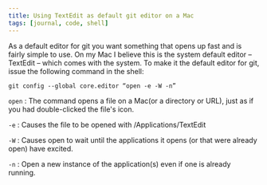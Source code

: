 ```yaml
---
title: Using TextEdit as default git editor on a Mac
tags: [journal, code, shell]
---
```

As a default editor for git you want something that opens up fast and is fairly simple to use. On my Mac I believe this is the system default editor – TextEdit – which comes with the system. To make it the default editor for git, issue the following command in the shell:

~~~shell
git config --global core.editor “open -e -W -n”
~~~

`open` 
: The command opens a file on a Mac(or a directory or URL), just as if you had double-clicked the file's icon.

`-e` 
: Causes the file to be opened with /Applications/TextEdit

`-W` 
: Causes open to wait until the applications it opens (or that were already open) have excited.

`-n` 
: Open a new instance of the application(s) even if one is already running.
